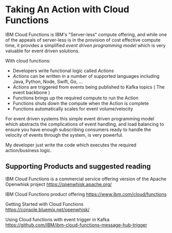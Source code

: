# Taking An Action with Cloud Functions

IBM Cloud Functions is IBM's "Server-less" compute offering, and while one of the appeals of server-less is in the provision of cost effective compute time,  it provides a simplified *event driven programming model* which is very valuable for event driven solutions.

With cloud functions:

* Developers  write functional logic called *Actions*
* *Actions* can be written in a number of supported languages including Java, Python, Node, Swift, Go, ...
* *Actions* are triggered from events being published to Kafka topics ( The event backbone )
* Functions brings up the required compute to run the Action
* Functions shuts down the compute when the Action is complete
* Functions automatically scales for event volume/velocity

For event driven systems this simple event driven programming model which abstracts the complications of event handling, and load balancing to ensure you have enough subscribing consumers ready to handle the velocity of events through the system, is very powerful.

My developer just write the code which executes the required action/business logic.

## Supporting Products and suggested reading

IBM Cloud Functions is a commercial service offering version of the Apache Openwhisk project  https://openwhisk.apache.org/

IBM Cloud Functions product offering https://www.ibm.com/cloud/functions

Getting Started with Cloud Functions  https://console.bluemix.net/openwhisk/

Using Cloud functions with event trigger in Kafka  https://github.com/IBM/ibm-cloud-functions-message-hub-trigger
